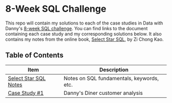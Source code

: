 # 8-Week SQL Challenge
This repo will contain my solutions to each of the case studies in Data with Danny's [8-week SQL challenge](https://8weeksqlchallenge.com/). You can find links to the document containing each case study and my corresponding solutions below. It also contains my notes from the online book, [Select Star SQL](https://selectstarsql.com/), by Zi Chong Kao. 

## Table of Contents
| Item | Description |
|------|-------------|
| [Select Star SQL Notes](https://github.com/r0hankrishnan/8-week-sql/tree/main/Select-Star-SQL-Notes) | Notes on SQL fundamentals, keywords, etc. |
| [Case Study #1](https://github.com/r0hankrishnan/8-week-sql/tree/main/Case-Study-%231-Danny's-Diner) | Danny's Diner customer analysis | 

